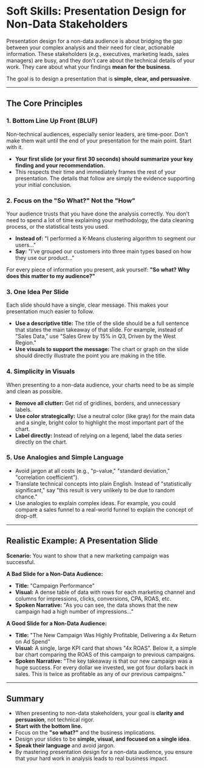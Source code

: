 # Soft Skills: Presentation Design for Non-Data Stakeholders

Presentation design for a non-data audience is about bridging the gap between your complex analysis and their need for clear, actionable information. These stakeholders (e.g., executives, marketing leads, sales managers) are busy, and they don't care about the technical details of your work. They care about what your findings **mean for the business**.

The goal is to design a presentation that is **simple, clear, and persuasive**.

---

## The Core Principles

### 1. Bottom Line Up Front (BLUF)

Non-technical audiences, especially senior leaders, are time-poor. Don't make them wait until the end of your presentation for the main point. Start with it.

*   **Your first slide (or your first 30 seconds) should summarize your key finding and your recommendation.**
*   This respects their time and immediately frames the rest of your presentation. The details that follow are simply the evidence supporting your initial conclusion.

### 2. Focus on the "So What?" Not the "How"

Your audience trusts that you have done the analysis correctly. You don't need to spend a lot of time explaining your methodology, the data cleaning process, or the statistical tests you used.

*   **Instead of:** "I performed a K-Means clustering algorithm to segment our users..."
*   **Say:** "I've grouped our customers into three main types based on how they use our product..."

For every piece of information you present, ask yourself: **"So what? Why does this matter to my audience?"**

### 3. One Idea Per Slide

Each slide should have a single, clear message. This makes your presentation much easier to follow.

*   **Use a descriptive title:** The title of the slide should be a full sentence that states the main takeaway of that slide. For example, instead of "Sales Data," use "Sales Grew by 15% in Q3, Driven by the West Region."
*   **Use visuals to support the message:** The chart or graph on the slide should directly illustrate the point you are making in the title.

### 4. Simplicity in Visuals

When presenting to a non-data audience, your charts need to be as simple and clean as possible.

*   **Remove all clutter:** Get rid of gridlines, borders, and unnecessary labels.
*   **Use color strategically:** Use a neutral color (like gray) for the main data and a single, bright color to highlight the most important part of the chart.
*   **Label directly:** Instead of relying on a legend, label the data series directly on the chart.

### 5. Use Analogies and Simple Language

*   Avoid jargon at all costs (e.g., "p-value," "standard deviation," "correlation coefficient").
*   Translate technical concepts into plain English. Instead of "statistically significant," say "this result is very unlikely to be due to random chance."
*   Use analogies to explain complex ideas. For example, you could compare a sales funnel to a real-world funnel to explain the concept of drop-off.

---

## Realistic Example: A Presentation Slide

**Scenario:** You want to show that a new marketing campaign was successful.

**A Bad Slide for a Non-Data Audience:**
*   **Title:** "Campaign Performance"
*   **Visual:** A dense table of data with rows for each marketing channel and columns for impressions, clicks, conversions, CPA, ROAS, etc.
*   **Spoken Narrative:** "As you can see, the data shows that the new campaign had a high number of impressions..."

**A Good Slide for a Non-Data Audience:**
*   **Title:** "The New Campaign Was Highly Profitable, Delivering a 4x Return on Ad Spend"
*   **Visual:** A single, large KPI card that shows "4x ROAS". Below it, a simple bar chart comparing the ROAS of this campaign to previous campaigns.
*   **Spoken Narrative:** "The key takeaway is that our new campaign was a huge success. For every dollar we invested, we got four dollars back in sales. This is twice as profitable as any of our previous campaigns."

---

## Summary

-   When presenting to non-data stakeholders, your goal is **clarity and persuasion**, not technical rigor.
-   **Start with the bottom line.**
-   Focus on the **"so what?"** and the business implications.
-   Design your slides to be **simple, visual, and focused on a single idea**.
-   **Speak their language** and avoid jargon.
-   By mastering presentation design for a non-data audience, you ensure that your hard work in analysis leads to real business impact.
